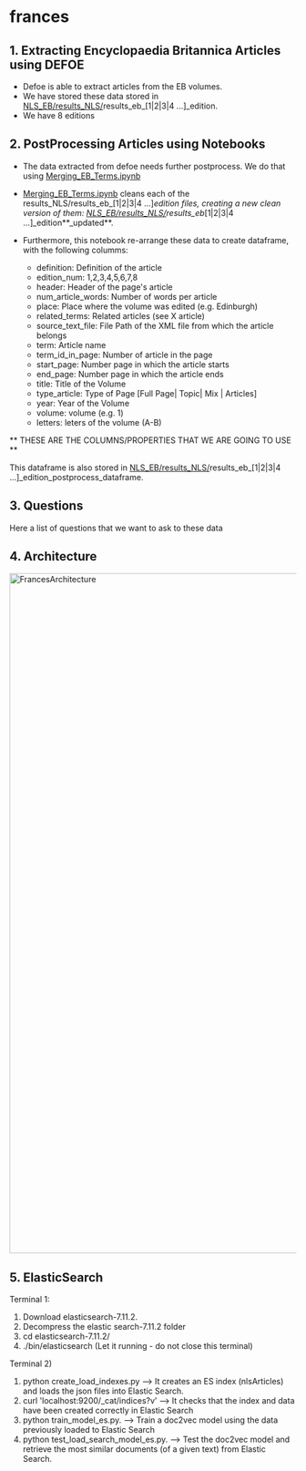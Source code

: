 # frances

## 1. Extracting Encyclopaedia Britannica Articles using DEFOE

- Defoe is able to extract articles from the EB volumes.
- We have stored these data stored in [NLS_EB/results_NLS/](https://github.com/francesNLP/frances/tree/main/NLS_EB/results_NLS)results_eb_[1|2|3|4 ...]_edition.
- We have 8 editions 

## 2. PostProcessing Articles using Notebooks 

- The data extracted from defoe needs further postprocess. We do that using [Merging_EB_Terms.ipynb](https://github.com/francesNLP/frances/blob/main/NLS_EB/Merging_EB_Terms.ipynb)
- [Merging_EB_Terms.ipynb](https://github.com/francesNLP/frances/blob/main/NLS_EB/Merging_EB_Terms.ipynb) cleans each of the results_NLS/results_eb_[1|2|3|4 ...]_edition files, creating a new clean version of them: [NLS_EB/results_NLS/](https://github.com/francesNLP/frances/tree/main/NLS_EB/results_NLS)results_eb_[1|2|3|4 ...]_edition**_updated**.

- Furthermore, this notebook re-arrange these data to create dataframe, with the following columms:

	- definition:           Definition of the article
	- edition_num:          1,2,3,4,5,6,7,8
	- header:               Header of the page's article                                  
	- num_article_words:    Number of words per article
	- place:                Place where the volume was edited (e.g. Edinburgh)                                    
	- related_terms:        Related articles (see X article)  
	- source_text_file:     File Path of the XML file from which the article belongs       
	- term:                 Article name                            
	- term_id_in_page:      Number of article in the page     
	- start_page:           Number page in which the article starts 
	- end_page:             Number page in which the article ends 
	- title:               Title of the Volume
	- type_article:            Type of Page [Full Page| Topic| Mix | Articles]                                       
	- year:                 Year of the Volume
	- volume:               volume (e.g. 1)
	- letters:              leters of the volume (A-B)
	
** THESE ARE THE COLUMNS/PROPERTIES THAT WE ARE GOING TO USE **

This dataframe is also stored in [NLS_EB/results_NLS/](https://github.com/francesNLP/frances/tree/main/NLS_EB/results_NLS)results_eb_[1|2|3|4 ...]_edition_postprocess_dataframe. 

## 3. Questions

Here a list of questions that we want to ask to these data



## 4. Architecture


<img width="1194" alt="FrancesArchitecture" src="https://user-images.githubusercontent.com/6940078/134651770-deafc0a8-0dab-4144-a933-151db978e0ad.png">


## 5. ElasticSearch

Terminal 1:

1. Download elasticsearch-7.11.2.
2. Decompress the elastic search-7.11.2 folder
3. cd elasticsearch-7.11.2/
4. ./bin/elasticsearch 
           (Let it running - do not close this terminal)

Terminal  2) 
1. python create_load_indexes.py   —> It creates an ES index (nlsArticles) and loads the json files into Elastic Search. 
2. curl 'localhost:9200/_cat/indices?v’  —> It checks that the index and data have been created correctly in Elastic Search
3. python train_model_es.py.  —> Train a doc2vec model using the data previously loaded to Elastic Search 
4. python test_load_search_model_es.py. —> Test the doc2vec model and retrieve the most similar documents (of a given text) from Elastic Search.  
